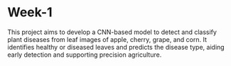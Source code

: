 # Week-1
This project aims to develop a CNN-based model to detect and classify plant diseases from leaf images of apple, cherry, grape, and corn. It identifies healthy or diseased leaves and predicts the disease type, aiding early detection and supporting precision agriculture.
